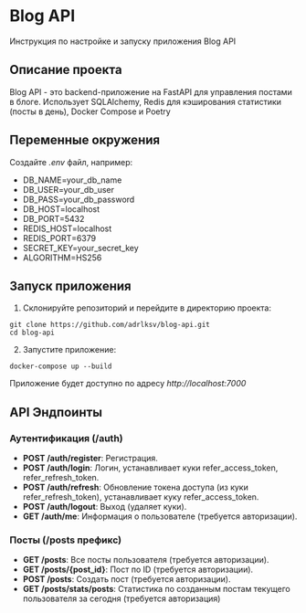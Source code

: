 # Blog API

Инструкция по настройке и запуску приложения Blog API

## Описание проекта

Blog API - это backend-приложение на FastAPI для управления постами в блоге. Использует SQLAlchemy, Redis для кэширования статистики (посты в день), Docker Compose и Poetry

## Переменные окружения

Создайте *.env* файл, например:
- DB_NAME=your_db_name
- DB_USER=your_db_user
- DB_PASS=your_db_password
- DB_HOST=localhost
- DB_PORT=5432
- REDIS_HOST=localhost
- REDIS_PORT=6379
- SECRET_KEY=your_secret_key
- ALGORITHM=HS256

## Запуск приложения
1. Склонируйте репозиторий и перейдите в директорию проекта:
```
git clone https://github.com/adrlksv/blog-api.git
cd blog-api
```
2. Запустите приложение:
```
docker-compose up --build
```

Приложение будет доступно по адресу *http://localhost:7000*


## API Эндпоинты

### Аутентификация (/auth)

*   **POST /auth/register**: Регистрация.
*   **POST /auth/login**: Логин, устанавливает куки refer_access_token, refer_refresh_token.
*   **POST /auth/refresh**: Обновление токена доступа (из куки refer_refresh_token), устанавливает куку refer_access_token.
*   **POST /auth/logout**: Выход (удаляет куки).
*   **GET /auth/me**: Информация о пользователе (требуется авторизации).

### Посты (/posts префикс)

*   **GET /posts**: Все посты пользователя (требуется авторизации).
*   **GET /posts/{post_id}**: Пост по ID (требуется авторизации).
*   **POST /posts**: Создать пост (требуется авторизации).
*   **GET /posts/stats/posts**: Статистика по созданным постам текущего пользователя за сегодня (требуется авторизация)
